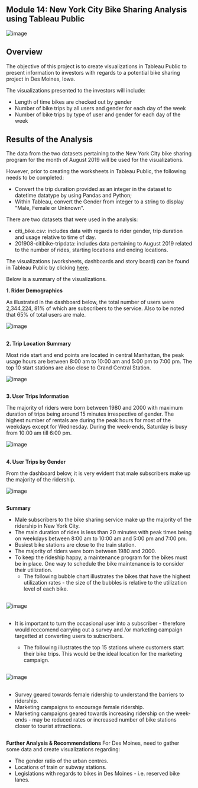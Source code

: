 ## Module 14: New York City Bike Sharing Analysis using Tableau Public


![image](https://user-images.githubusercontent.com/82583576/126883517-e3d16349-be14-40a1-a173-b4ca89c2ba7b.png)




## Overview

The objective of this project is to create visualizations in Tableau Public to present information to investors with regards to a potential bike sharing project in Des Moines, Iowa.

The visualizations presented to the investors will include:

- Length of time bikes are checked out by gender
- Number of bike trips by all users and gender for each day of the week
- Number of bike trips by type of user and gender for each day of the week

## Results of the Analysis

The data from the two datasets pertaining to the New York City bike sharing program for the month of August 2019 will be used for the visualizations.

However, prior to creating the worksheets in Tableau Public, the following needs to be completed:

- Convert the trip duration provided as an integer in the dataset to  datetime datatype by using Pandas and Python;
- Within Tableau, convert the Gender from integer to a string to display "Male, Female or Unknown".

There are two datasets that were used in the analysis:

- citi_bike.csv: includes data with regards to rider gender, trip duration and usage relative to time of day.
- 201908-citibike-tripdata: includes data pertaining to August 2019 related to the number of rides, starting locations and ending locations.

The visualizations (worksheets, dashboards and story board) can be found in Tableau Public by clicking [here](https://public.tableau.com/app/profile/binoy.luckoo/viz/NYC_DesMoines_CitiBikes/NewYorkCityBikeRides?publish=yes).

Below is a summary of the visualizations.

**1. Rider Demographics**

As illustrated in the dashboard below, the total number of users were 2,344,224, 81% of which are subscribers to the service.
Also to be noted that 65% of total users are male.

![image](https://user-images.githubusercontent.com/82583576/126883629-8f3bcfd8-4c8a-4a5a-8ea4-fe42ee00059e.png)
##
##
**2. Trip Location Summary**

Most ride start and end points are located in central Manhattan, the peak usage hours are between 8:00 am to 10:00 am and 5:00 pm to 7:00 pm.
The top 10 start stations are also close to Grand Central Station.

![image](https://user-images.githubusercontent.com/82583576/126883636-f710d64a-9bda-4a1b-b35e-59c1e18d0d39.png)
##
##
**3. User Trips Information**

The majority of riders were born between 1980 and 2000 with maximum duration of trips being around 15 minutes irrespective of gender.
The highest number of rentals are during the peak hours for most of the weekdays except for Wednesday.
During the week-ends, Saturday is busy from 10:00 am till 6:00 pm.

![image](https://user-images.githubusercontent.com/82583576/126883657-944fc035-b777-4c73-a152-421c3ad79c3c.png)
##
##
**4. User Trips by Gender**

From the dashboard below, it is very evident that male subscribers make up the majority of the ridership. 

![image](https://user-images.githubusercontent.com/82583576/126883668-494ff42a-37d3-47c8-af22-da6413287780.png)
##
##
**Summary**
- Male subscribers to the bike sharing service make up the majority of the ridership in New York City.
- The main duration of rides is less than 20 minutes with peak times being on weekdays between 8:00 am to 10:00 am and 5:00 pm and 7:00 pm.
- Busiest bike stations are close to the train station.
- The majority of riders were born between 1980 and 2000. 
- To keep the rideship happy, a maintenance program for the bikes must be in place. One way to schedule the bike maintenance is to consider their utilization.
  - The following bubble chart illustrates the bikes that have the highest utilization rates - the size of the bubbles is relative to the utilization level of each bike.
##
![image](https://user-images.githubusercontent.com/82583576/126883679-b9e14356-9507-421b-9ae6-5819aea801b6.png)
##
##
- It is important to turn the occasional user into a subscriber - therefore would reccomend carrying out a survey and /or marketing campaign targetted at converting users to subscribers.

  - The following illustrates the top 15 stations where customers start their bike trips. This would be the ideal location for the marketing campaign.
##
![image](https://user-images.githubusercontent.com/82583576/126885961-9b7d348f-1339-4606-b9e7-621c22c5f087.png)
##
##
- Survey geared towards female ridership to understand the barriers to ridership.
- Marketing campaigns to encourage female ridership.
- Marketing campaigns geared towards increasing ridership on the week-ends - may be reduced rates or increased number of bike stations closer to tourist attractions. 

##
**Further Analysis & Recommendations**
For Des Moines, need to gather some data and create visualizations regarding:
- The gender ratio of the urban centres.
- Locations of train or subway stations.
- Legislations with regards to bikes in Des Moines - i.e. reserved bike lanes.




